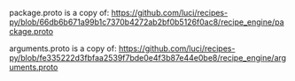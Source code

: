 package.proto is a copy of:
https://github.com/luci/recipes-py/blob/66db6b671a99b1c7370b4272ab2bf0b5126f0ac8/recipe_engine/package.proto

arguments.proto is a copy of:
https://github.com/luci/recipes-py/blob/fe335222d3fbfaa2539f7bde0e4f3b87e44e0be8/recipe_engine/arguments.proto
